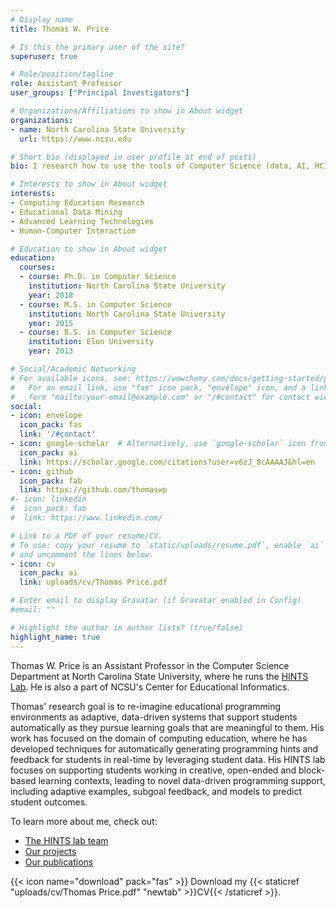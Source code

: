 ```yaml
---
# Display name
title: Thomas W. Price

# Is this the primary user of the site?
superuser: true

# Role/position/tagline
role: Assistant Professor
user_groups: ["Principal Investigators"]

# Organizations/Affiliations to show in About widget
organizations:
- name: North Carolina State University
  url: https://www.ncsu.edu

# Short bio (displayed in user profile at end of posts)
bio: I research how to use the tools of Computer Science (data, AI, HCI) to improve CS Education.

# Interests to show in About widget
interests:
- Computing Education Research
- Educational Data Mining
- Advanced Learning Technologies
- Human-Computer Interaction

# Education to show in About widget
education:
  courses:
  - course: Ph.D. in Computer Science
    institution: North Carolina State University
    year: 2018
  - course: M.S. in Computer Science
    institution: North Carolina State University
    year: 2015
  - course: B.S. in Computer Science
    institution: Elon University
    year: 2013

# Social/Academic Networking
# For available icons, see: https://wowchemy.com/docs/getting-started/page-builder/#icons
#   For an email link, use "fas" icon pack, "envelope" icon, and a link in the
#   form "mailto:your-email@example.com" or "/#contact" for contact widget.
social:
- icon: envelope
  icon_pack: fas
  link: '/#contact'
- icon: google-scholar  # Alternatively, use `google-scholar` icon from `ai` icon pack
  icon_pack: ai
  link: https://scholar.google.com/citations?user=v6zJ_8cAAAAJ&hl=en
- icon: github
  icon_pack: fab
  link: https://github.com/thomaswp
#- icon: linkedin
#  icon_pack: fab
#  link: https://www.linkedin.com/

# Link to a PDF of your resume/CV.
# To use: copy your resume to `static/uploads/resume.pdf`, enable `ai` icons in `params.toml`,
# and uncomment the lines below.
- icon: cv
  icon_pack: ai
  link: uploads/cv/Thomas Price.pdf

# Enter email to display Gravatar (if Gravatar enabled in Config)
#email: ""

# Highlight the author in author lists? (true/false)
highlight_name: true
---
```


Thomas W. Price is an Assistant Professor in the Computer Science Department at North Carolina State University, where he runs the [HINTS Lab](../../). He is also a part of NCSU's Center for Educational Informatics.

Thomas' research goal is to re-imagine educational programming environments as adaptive, data-driven systems that support students automatically as they pursue learning goals that are meaningful to them. His work has focused on the domain of computing education, where he has developed techniques for automatically generating programming hints and feedback for students in real-time by leveraging student data. His HINTS lab focuses on supporting students working in creative, open-ended and block-based learning contexts, leading to novel data-driven programming support, including adaptive examples, subgoal feedback, and models to predict student outcomes.

To learn more about me, check out:
* [The HINTS lab team](../../#people)
* [Our projects](../../project/)
* [Our publications](../../publication/)

{{< icon name="download" pack="fas" >}} Download my {{< staticref "uploads/cv/Thomas Price.pdf" "newtab" >}}CV{{< /staticref >}}.
